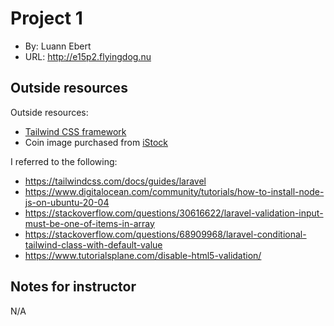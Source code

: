# Project 1
+ By: Luann Ebert
+ URL: <http://e15p2.flyingdog.nu>

## Outside resources
Outside resources:
+ [Tailwind CSS framework](https://tailwindcss.com/)
+ Coin image purchased from [iStock](https://istockphoto.com)

I referred to the following:
+ <https://tailwindcss.com/docs/guides/laravel>
+ <https://www.digitalocean.com/community/tutorials/how-to-install-node-js-on-ubuntu-20-04>
+ <https://stackoverflow.com/questions/30616622/laravel-validation-input-must-be-one-of-items-in-array>
+ <https://stackoverflow.com/questions/68909968/laravel-conditional-tailwind-class-with-default-value>
+ <https://www.tutorialsplane.com/disable-html5-validation/>


## Notes for instructor
N/A